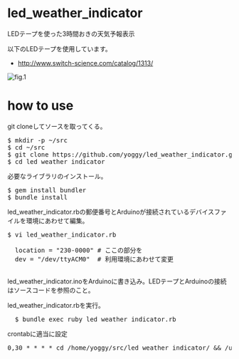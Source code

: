 led_weather_indicator
============
LEDテープを使った3時間おきの天気予報表示

以下のLEDテープを使用しています。
* http://www.switch-science.com/catalog/1313/

![fig.1](https://c1.staticflickr.com/1/661/21856719655_1dafdc045a_m.jpg)

how to use
====
git cloneしてソースを取ってくる。
<pre>
$ mkdir -p ~/src
$ cd ~/src
$ git clone https://github.com/yoggy/led_weather_indicator.git
$ cd led_weather_indicator
</pre>

必要なライブラリのインストール。
<pre>
$ gem install bundler
$ bundle install
</pre>

led_weather_indicator.rbの郵便番号とArduinoが接続されているデバイスファイルを環境にあわせて編集。
<pre>
$ vi led_weather_indicator.rb

  location = "230-0000" # ここの部分を
  dev = "/dev/ttyACM0"  # 利用環境にあわせて変更

</pre>

led_weather_indicator.inoをArduinoに書き込み。LEDテープとArduinoの接続はソースコードを参照のこと。

led_weather_indicator.rbを実行。
<pre>
  $ bundle exec ruby led_weather_indicator.rb
</pre>

crontabに適当に設定
<pre>
0,30 * * * * cd /home/yoggy/src/led_weather_indicator/ && /usr/local/bin/bundle exec ruby ./led_weather_indicator.rb
</pre>

